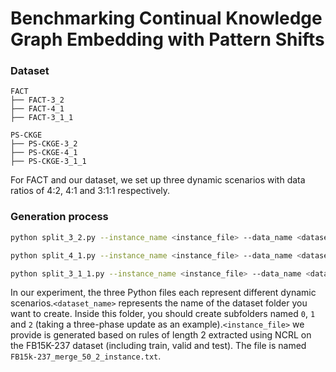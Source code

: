 # Benchmarking Continual Knowledge Graph Embedding with Pattern Shifts
### Dataset
```
FACT
├── FACT-3_2
├── FACT-4_1
├── FACT-3_1_1

PS-CKGE
├── PS-CKGE-3_2
├── PS-CKGE-4_1
├── PS-CKGE-3_1_1
```
For FACT and our dataset, we set up three dynamic scenarios with data ratios of 4:2, 4:1 and 3:1:1 respectively.
### Generation process

```sh
python split_3_2.py --instance_name <instance_file> --data_name <dataset_name>

```
```sh
python split_4_1.py --instance_name <instance_file> --data_name <dataset_name>

```
```sh
python split_3_1_1.py --instance_name <instance_file> --data_name <dataset_name>

```
In our experiment, the three Python files each represent different dynamic scenarios.`<dataset_name>` represents the name of the dataset folder you want to create. Inside this folder, you should create subfolders named `0`, `1`  and `2` (taking a three-phase update as an example).`<instance_file>` we provide is generated based on rules of length 2 extracted using NCRL on the FB15K-237 dataset (including train, valid and test). The file is named `FB15k-237_merge_50_2_instance.txt`.


